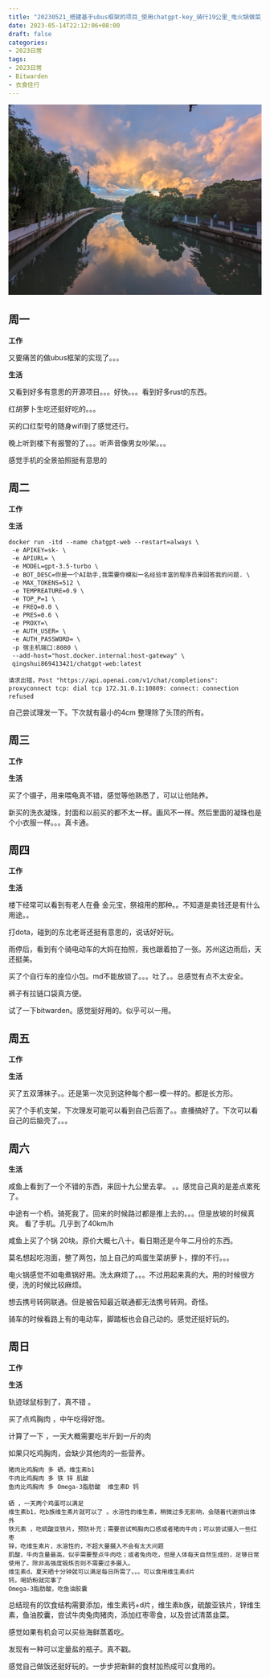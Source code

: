 ```yaml
---
title: "20230521_搭建基于ubus框架的项目_使用chatgpt-key_骑行19公里_电火锅做菜_规划饮食_轨迹球鼠标"
date: 2023-05-14T22:12:06+08:00
draft: false
categories:
- 2023日常
tags:
- 2023日常
- Bitwarden
- 衣食住行
---
```


![雨后的苏州](https://raw.githubusercontent.com/nianyisi/20220717/main/2023/5/PXL_20230517_103740314.jpg)


## 周一

**工作**

又要痛苦的做ubus框架的实现了。。。

**生活**

又看到好多有意思的开源项目。。。好快。。。看到好多rust的东西。

红胡萝卜生吃还挺好吃的。。。

买的口红型号的随身wifi到了感觉还行。

晚上听到楼下有报警的了。。。听声音像男女吵架。。。

感觉手机的全景拍照挺有意思的 

## 周二

**工作**



**生活**

```shell
docker run -itd --name chatgpt-web --restart=always \
 -e APIKEY=sk- \
 -e APIURL= \
 -e MODEL=gpt-3.5-turbo \
 -e BOT_DESC=你是一个AI助手,我需要你模拟一名经验丰富的程序员来回答我的问题. \
 -e MAX_TOKENS=512 \
 -e TEMPREATURE=0.9 \
 -e TOP_P=1 \
 -e FREQ=0.0 \
 -e PRES=0.6 \
 -e PROXY=\
 -e AUTH_USER= \
 -e AUTH_PASSWORD= \
 -p 宿主机端口:8080 \
 --add-host="host.docker.internal:host-gateway" \
 qingshui869413421/chatgpt-web:latest

请求出错，Post "https://api.openai.com/v1/chat/completions": proxyconnect tcp: dial tcp 172.31.0.1:10809: connect: connection refused
```


自己尝试理发一下。下次就有最小的4cm 整理除了头顶的所有。



## 周三


**工作**



**生活**


买了个镊子，用来喂龟真不错，感觉等他熟悉了，可以让他陆养。

新买的洗衣凝珠，封面和以前买的都不太一样。画风不一样。然后里面的凝珠也是个小衣服一样。。。真卡通。

## 周四


**工作**



**生活**

楼下经常可以看到有老人在叠 金元宝，祭祖用的那种。。不知道是卖钱还是有什么用途。。

打dota，碰到的东北老哥还挺有意思的，说话好好玩。

雨停后，看到有个骑电动车的大妈在拍照，我也跟着拍了一张。苏州这边雨后，天还挺美。

买了个自行车的座位小包。md不能放锁了。。。吐了。。总感觉有点不太安全。

裤子有拉链口袋真方便。

试了一下bitwarden。感觉挺好用的。似乎可以一用。


## 周五


**工作**



**生活**

买了五双薄袜子。。还是第一次见到这种每个都一模一样的。都是长方形。

买了个手机支架，下次理发可能可以看到自己后面了。。直播搞好了。下次可以看自己的后脑壳了。。。

## 周六

**生活**

咸鱼上看到了一个不错的东西，来回十九公里去拿。 。。感觉自己真的是差点累死了。

中途有一个桥。骑死我了。回来的时候路过都是推上去的。。。但是放坡的时候真爽。 看了手机。几乎到了40km/h

咸鱼上买了个锅 20块。原价大概七八十。看日期还是今年二月份的东西。

莫名想起吃泡面，整了两包，加上自己的鸡蛋生菜胡萝卜，撑的不行。。。

电火锅感觉不如电煮锅好用。洗太麻烦了。。。不过用起来真的大。用的时候很方便，洗的时候比较麻烦。

想去携号转网联通。但是被告知最近联通都无法携号转网。奇怪。

骑车的时候看路上有的电动车，脚踏板也会自己动的。感觉还挺好玩的。

## 周日


**工作**



**生活**

轨迹球鼠标到了，真不错 。

买了点鸡胸肉 ，中午吃得好饱。

计算了一下 ，一天大概需要吃半斤到一斤的肉

如果只吃鸡胸肉，会缺少其他肉的一些营养。

```
猪肉比鸡胸肉 多 硒，维生素b1
牛肉比鸡胸肉 多 铁 锌 肌酸 
鱼肉比鸡胸肉 多 Omega-3脂肪酸  维生素D 钙

硒 ，一天两个鸡蛋可以满足
维生素b1，吃b族维生素片就可以了 。水溶性的维生素，稍微过多无影响，会随着代谢排出体外
铁元素 ，吃硫酸亚铁片，预防补充；需要尝试鸭胸肉口感或者猪肉牛肉；可以尝试摄入一些红枣
锌，吃维生素片，水溶性的，不超大量摄入不会有太大问题
肌酸，牛肉含量最高，似乎需要整点牛肉吃；或者兔肉吃，但是人体每天自然生成的，足够日常使用了。除非高强度锻炼否则不需要过多摄入。
维生素d，夏天晒十分钟就可以满足每日所需了。。。可以食用维生素d片
钙，喝奶粉就完事了
Omega-3脂肪酸，吃鱼油胶囊
```

总结现有的饮食结构需要添加，维生素钙+d片，维生素b族，硫酸亚铁片，锌维生素，鱼油胶囊，尝试牛肉兔肉猪肉，添加红枣零食，以及尝试清蒸韭菜。

感觉如果有机会可以买些海鲜蒸着吃。

发现有一种可以定量盐的瓶子。真不戳。

感觉自己做饭还挺好玩的。一步步把新鲜的食材加热成可以食用的。